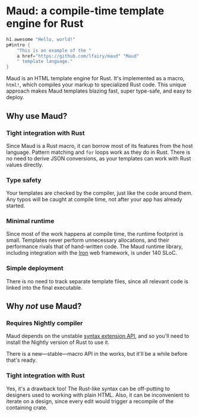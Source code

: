 # Maud: a compile-time template engine for Rust

```rust
h1.awesome "Hello, world!"
p#intro {
    "This is an example of the "
    a href="https://github.com/lfairy/maud" "Maud"
    " template language."
}
```

Maud is an HTML template engine for Rust. It's implemented as a macro, `html!`, which compiles your markup to specialized Rust code. This unique approach makes Maud templates blazing fast, super type-safe, and easy to deploy.

## Why use Maud?

### Tight integration with Rust

Since Maud is a Rust macro, it can borrow most of its features from the host language. Pattern matching and `for` loops work as they do in Rust. There is no need to derive JSON conversions, as your templates can work with Rust values directly.

### Type safety

Your templates are checked by the compiler, just like the code around them. Any typos will be caught at compile time, not after your app has already started.

### Minimal runtime

Since most of the work happens at compile time, the runtime footprint is small. Templates never perform unnecessary allocations, and their performance rivals that of hand-written code. The Maud runtime library, including integration with the [Iron] web framework, is under 140 SLoC.

[Iron]: http://ironframework.io/

### Simple deployment

There is no need to track separate template files, since all relevant code is linked into the final executable.

## Why *not* use Maud?

### Requires Nightly compiler

Maud depends on the unstable [syntax extension API], and so you'll need to install the Nightly version of Rust to use it.

There is a new—stable—macro API in the works, but it'll be a while before that's ready.

[syntax extension API]: https://doc.rust-lang.org/book/compiler-plugins.html

### Tight integration with Rust

Yes, it's a drawback too! The Rust-like syntax can be off-putting to designers used to working with plain HTML. Also, it can be inconvenient to iterate on a design, since every edit would trigger a recompile of the containing crate.
